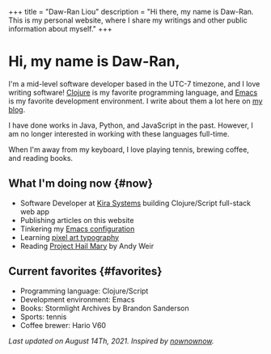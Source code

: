 +++
title = "Daw-Ran Liou"
description = "Hi there, my name is Daw-Ran. This is my personal website, where I share my writings and other public information about myself."
+++

# Hi, my name is Daw-Ran,

I'm a mid-level software developer based in the UTC-7 timezone, and I love
writing software! [Clojure] is my favorite programming language, and [Emacs] is
my favorite development environment. I write about them a lot here on [my blog].

I have done works in Java, Python, and JavaScript in the past. However, I am no
longer interested in working with these languages full-time.

When I'm away from my keyboard, I love playing tennis, brewing coffee, and
reading books.

## What I'm doing now {#now}

* Software Developer at [Kira Systems] building Clojure/Script full-stack web
  app
* Publishing articles on this website
* Tinkering my [Emacs configuration]
* Learning [pixel art typography][10]
* Reading [Project Hail Mary] by Andy Weir

## Current favorites {#favorites}

* Programming language: Clojure/Script
* Development environment: Emacs
* Books: Stormlight Archives by Brandon Sanderson
* Sports: tennis
* Coffee brewer: Hario V60

_Last updated on August 14Th, 2021. Inspired by [nownownow]._

[ClojureScript]: https://clojurescript.org/
[Clojure]: https://clojure.org/
[Emacs configuration]: https://github.com/dawranliou/emacs.d
[Emacs]: https://www.gnu.org/software/emacs/
[Kira Systems]: https://kirasystems.com/
[Project Hail Mary]: https://www.goodreads.com/book/show/54493401-project-hail-mary
[React]: https://reactjs.org/
[my blog]: @/blog/_index.md
[nownownow]: https://nownownow.com/about

[10]: https://www.goodreads.com/book/show/43785837-arcade-game-typography?ac=1&from_search=true&qid=6FMM6cygYa&rank=1

<!--  LocalWords:  Stormlight Sanderson
 -->
